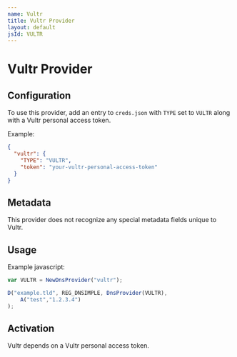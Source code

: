 ```yaml
---
name: Vultr
title: Vultr Provider
layout: default
jsId: VULTR
---
```

# Vultr Provider

## Configuration

To use this provider, add an entry to `creds.json` with `TYPE` set to `VULTR`
along with a Vultr personal access token.

Example:

```json
{
  "vultr": {
    "TYPE": "VULTR",
    "token": "your-vultr-personal-access-token"
  }
}
```

## Metadata

This provider does not recognize any special metadata fields unique to Vultr.

## Usage

Example javascript:

```js
var VULTR = NewDnsProvider("vultr");

D("example.tld", REG_DNSIMPLE, DnsProvider(VULTR),
    A("test","1.2.3.4")
);
```

## Activation

Vultr depends on a Vultr personal access token.
